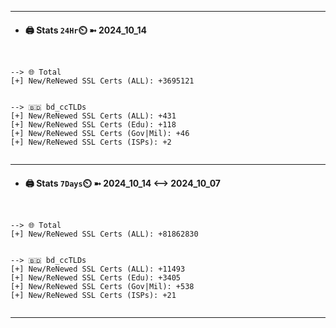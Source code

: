 

---
- #### 🖨️ **Stats** `24Hr`⏲️ ➼ 2024_10_14
```console


--> 🌐 Total
[+] New/ReNewed SSL Certs (ALL): +3695121


--> 🇧🇩 bd_ccTLDs
[+] New/ReNewed SSL Certs (ALL): +431
[+] New/ReNewed SSL Certs (Edu): +118
[+] New/ReNewed SSL Certs (Gov|Mil): +46
[+] New/ReNewed SSL Certs (ISPs): +2


```

---
- #### 🖨️ **Stats** `7Days`⏲️ ➼ 2024_10_14 <--> 2024_10_07
```console


--> 🌐 Total
[+] New/ReNewed SSL Certs (ALL): +81862830


--> 🇧🇩 bd_ccTLDs
[+] New/ReNewed SSL Certs (ALL): +11493
[+] New/ReNewed SSL Certs (Edu): +3405
[+] New/ReNewed SSL Certs (Gov|Mil): +538
[+] New/ReNewed SSL Certs (ISPs): +21


```

---

